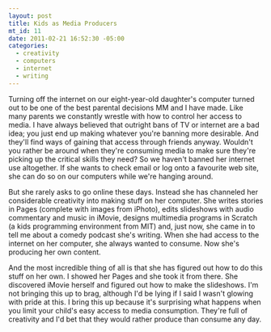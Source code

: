 ```yaml
--- 
layout: post
title: Kids as Media Producers
mt_id: 11
date: 2011-02-21 16:52:30 -05:00
categories:
  - creativity
  - computers
  - internet
  - writing
---
```

Turning off the internet on our eight-year-old daughter's computer turned out to be one of the best parental decisions MM and I have made. Like many parents we constantly wrestle with how to control her access to media. I have always believed that outright bans of TV or internet are a bad idea; you just end up making whatever you're banning more desirable. And they'll find ways of gaining that access through friends anyway. Wouldn't you rather be around when they're consuming media to make sure they're picking up the critical skills they need? So we haven't banned her internet use altogether. If she wants to check email or log onto a favourite web site, she can do so on our computers while we're hanging around.

But she rarely asks to go online these days. Instead she has channeled her considerable creativity into making stuff on her computer. She writes stories in Pages (complete with images from iPhoto), edits slideshows with audio commentary and music in iMovie, designs multimedia programs in Scratch (a kids programming environment from MIT) and, just now, she came in to tell me about a comedy podcast she's writing. When she had access to the internet on her computer, she always wanted to consume. Now she's producing her own content. 

And the most incredible thing of all is that she has figured out how to do this stuff on her own. I showed her Pages and she took it from there. She discovered iMovie herself and figured out how to make the slideshows. I'm not bringing this up to brag, although I'd be lying if I said I wasn't glowing with pride at this. I bring this up because it's surprising what happens when you limit your child's easy access to media consumption. They're full of creativity and I'd bet that they would rather produce than consume any day.  

